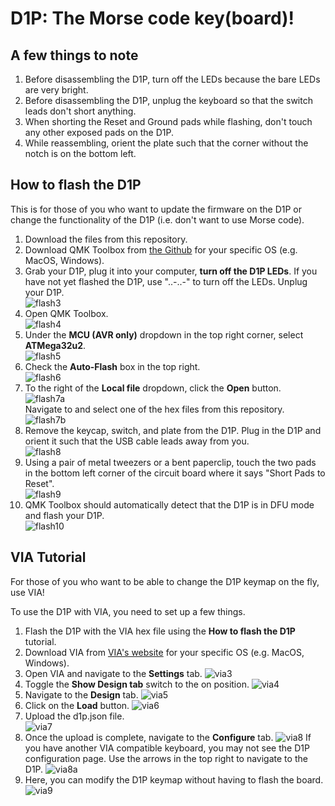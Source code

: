 # D1P: The Morse code key(board)!

## A few things to note

1. Before disassembling the D1P, turn off the LEDs because the bare LEDs are very bright.
2. Before disassembling the D1P, unplug the keyboard so that the switch leads don't short anything.
3. When shorting the Reset and Ground pads while flashing, don't touch any other exposed pads on the D1P.
4. While reassembling, orient the plate such that the corner without the notch is on the bottom left.

## How to flash the D1P

This is for those of you who want to update the firmware on the D1P or change the functionality of the D1P (i.e. don't want to use Morse code).

1. Download the files from this repository.
2. Download QMK Toolbox from [the Github](https://github.com/qmk/qmk_toolbox/releases) for your specific OS (e.g. MacOS, Windows).
3. Grab your D1P, plug it into your computer, **turn off the D1P LEDs**. If you have not yet flashed the D1P, use "..-..-" to turn off the LEDs. Unplug your D1P.  
![flash3](tutorial_img/flash_img/flash3.jpg)
4. Open QMK Toolbox.  
![flash4](tutorial_img/flash_img/flash4.png)
5. Under the **MCU (AVR only)** dropdown in the top right corner, select **ATMega32u2**.  
![flash5](tutorial_img/flash_img/flash5.png)
6. Check the **Auto-Flash** box in the top right.  
![flash6](tutorial_img/flash_img/flash6.png)
7. To the right of the **Local file** dropdown, click the **Open** button.    
![flash7a](tutorial_img/flash_img/flash7a.png)  
Navigate to and select one of the hex files from this repository.  
![flash7b](tutorial_img/flash_img/flash7b.png)
8. Remove the keycap, switch, and plate from the D1P. Plug in the D1P and orient it such that the USB cable leads away from you.  
![flash8](tutorial_img/flash_img/flash8.jpg)
9. Using a pair of metal tweezers or a bent paperclip, touch the two pads in the bottom left corner of the circuit board where it says "Short Pads to Reset".  
![flash9](tutorial_img/flash_img/flash9.jpg)
10. QMK Toolbox should automatically detect that the D1P is in DFU mode and flash your D1P.  
![flash10](tutorial_img/flash_img/flash10.png)
## VIA Tutorial
For those of you who want to be able to change the D1P keymap on the fly, use VIA!

To use the D1P with VIA, you need to set up a few things.

1. Flash the D1P with the VIA hex file using the **How to flash the D1P** tutorial.
2. Download VIA from [VIA's website](https://caniusevia.com/) for your specific OS (e.g. MacOS, Windows).
3. Open VIA and navigate to the **Settings** tab. ![via3](tutorial_img/via_img/via3.png)
4. Toggle the **Show Design tab** switch to the on position. ![via4](tutorial_img/via_img/via4.png)
5. Navigate to the **Design** tab. ![via5](tutorial_img/via_img/via5.png)
6. Click on the **Load** button. ![via6](tutorial_img/via_img/via6.png)
7. Upload the d1p.json file.  
![via7](tutorial_img/via_img/via7.png)
8. Once the upload is complete, navigate to the **Configure** tab. ![via8](tutorial_img/via_img/via8.png) If you have another VIA compatible keyboard, you may not see the D1P configuration page. Use the arrows in the top right to navigate to the D1P. ![via8a](tutorial_img/via_img/via8a.png)
9. Here, you can modify the D1P keymap without having to flash the board. ![via9](tutorial_img/via_img/via9.png)
